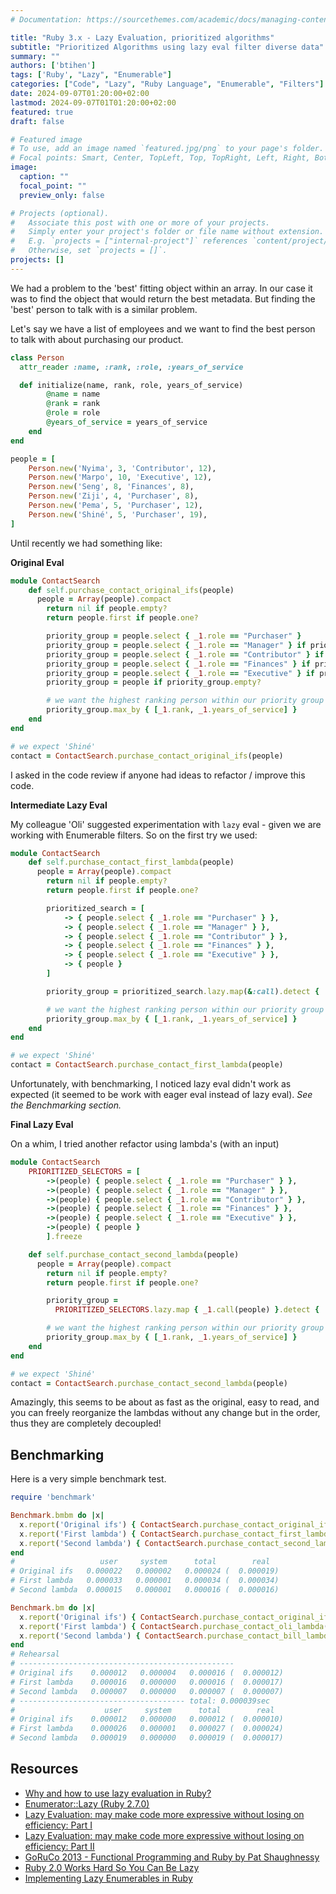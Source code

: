 ```yaml
---
# Documentation: https://sourcethemes.com/academic/docs/managing-content/

title: "Ruby 3.x - Lazy Evaluation, prioritized algorithms"
subtitle: "Prioritized Algorithms using lazy eval filter diverse data"
summary: ""
authors: ['btihen']
tags: ['Ruby', "Lazy", "Enumerable"]
categories: ["Code", "Lazy", "Ruby Language", "Enumerable", "Filters"]
date: 2024-09-07T01:20:00+02:00
lastmod: 2024-09-07T01T01:20:00+02:00
featured: true
draft: false

# Featured image
# To use, add an image named `featured.jpg/png` to your page's folder.
# Focal points: Smart, Center, TopLeft, Top, TopRight, Left, Right, BottomLeft, Bottom, BottomRight.
image:
  caption: ""
  focal_point: ""
  preview_only: false

# Projects (optional).
#   Associate this post with one or more of your projects.
#   Simply enter your project's folder or file name without extension.
#   E.g. `projects = ["internal-project"]` references `content/project/deep-learning/index.md`.
#   Otherwise, set `projects = []`.
projects: []
---
```


We had a problem to the 'best' fitting object within an array.  In our case it was to find the object that would return the best metadata.  But finding the 'best' person to talk with is a similar problem.

Let's say we have a list of employees and we want to find the best person to talk with about purchasing our product.

```ruby
class Person
  attr_reader :name, :rank, :role, :years_of_service

  def initialize(name, rank, role, years_of_service)
		@name = name
		@rank = rank
		@role = role
		@years_of_service = years_of_service
	end
end

people = [
	Person.new('Nyima', 3, 'Contributor', 12),
	Person.new('Marpo', 10, 'Executive', 12),
	Person.new('Seng', 8, 'Finances', 8),
	Person.new('Ziji', 4, 'Purchaser', 8),
	Person.new('Pema', 5, 'Purchaser', 12),
	Person.new('Shiné', 5, 'Purchaser', 19),
]
```

Until recently we had something like:

**Original Eval**

```ruby
module ContactSearch
	def self.purchase_contact_original_ifs(people)
	  people = Array(people).compact
		return nil if people.empty?
		return people.first if people.one?

		priority_group = people.select { _1.role == "Purchaser" }
		priority_group = people.select { _1.role == "Manager" } if priority_group.empty?
		priority_group = people.select { _1.role == "Contributor" } if priority_group.empty?
		priority_group = people.select { _1.role == "Finances" } if priority_group.empty?
		priority_group = people.select { _1.role == "Executive" } if priority_group.empty?
		priority_group = people if priority_group.empty?

		# we want the highest ranking person within our priority group
		priority_group.max_by { [_1.rank, _1.years_of_service] }
	end
end

# we expect 'Shiné'
contact = ContactSearch.purchase_contact_original_ifs(people)
```

I asked in the code review if anyone had ideas to refactor / improve this code.

**Intermediate Lazy Eval**

My colleague 'Oli' suggested experimentation with `lazy` eval - given we are working with Enumerable filters.  So on the first try we used:

```ruby
module ContactSearch
	def self.purchase_contact_first_lambda(people)
	  people = Array(people).compact
		return nil if people.empty?
		return people.first if people.one?

		prioritized_search = [
			-> { people.select { _1.role == "Purchaser" } },
			-> { people.select { _1.role == "Manager" } },
			-> { people.select { _1.role == "Contributor" } },
			-> { people.select { _1.role == "Finances" } },
			-> { people.select { _1.role == "Executive" } },
			-> { people }
		]

		priority_group = prioritized_search.lazy.map(&:call).detect { !_1.empty? }

		# we want the highest ranking person within our priority group
		priority_group.max_by { [_1.rank, _1.years_of_service] }
	end
end

# we expect 'Shiné'
contact = ContactSearch.purchase_contact_first_lambda(people)
```

Unfortunately, with benchmarking, I noticed lazy eval didn't work as expected (it seemed to be work with eager eval instead of lazy eval).  _See the Benchmarking section._

**Final Lazy Eval**

On a whim, I tried another refactor using lambda's (with an input)

```ruby
module ContactSearch
	PRIORITIZED_SELECTORS = [
		->(people) { people.select { _1.role == "Purchaser" } },
		->(people) { people.select { _1.role == "Manager" } },
		->(people) { people.select { _1.role == "Contributor" } },
		->(people) { people.select { _1.role == "Finances" } },
		->(people) { people.select { _1.role == "Executive" } },
		->(people) { people }
		].freeze

	def self.purchase_contact_second_lambda(people)
	  people = Array(people).compact
		return nil if people.empty?
		return people.first if people.one?

		priority_group =
		  PRIORITIZED_SELECTORS.lazy.map { _1.call(people) }.detect { !_1.empty? }

		# we want the highest ranking person within our priority group
		priority_group.max_by { [_1.rank, _1.years_of_service] }
	end
end

# we expect 'Shiné'
contact = ContactSearch.purchase_contact_second_lambda(people)
```

Amazingly, this seems to be about as fast as the original, easy to read, and you can freely reorganize the lambdas without any change but in the order, thus they are completely decoupled!

## Benchmarking

Here is a very simple benchmark test.

```ruby
require 'benchmark'

Benchmark.bmbm do |x|
  x.report('Original ifs') { ContactSearch.purchase_contact_original_ifs(people)}
  x.report('First lambda') { ContactSearch.purchase_contact_first_lambda(people) }
  x.report('Second lambda') { ContactSearch.purchase_contact_second_lambda(people) }
end
#                   user     system      total        real
# Original ifs   0.000022   0.000002   0.000024 (  0.000019)
# First lambda   0.000033   0.000001   0.000034 (  0.000034)
# Second lambda  0.000015   0.000001   0.000016 (  0.000016)

Benchmark.bm do |x|
  x.report('Original ifs') { ContactSearch.purchase_contact_original_if(people)}
  x.report('First lambda') { ContactSearch.purchase_contact_oli_lambda(people) }
  x.report('Second lambda') { ContactSearch.purchase_contact_bill_lambda(people) }
end
# Rehearsal
# ------------------------------------------------
# Original ifs    0.000012   0.000004   0.000016 (  0.000012)
# First lambda    0.000016   0.000000   0.000016 (  0.000017)
# Second lambda   0.000007   0.000000   0.000007 (  0.000007)
# ------------------------------------- total: 0.000039sec
#                    user     system      total        real
# Original ifs    0.000012   0.000000   0.000012 (  0.000010)
# First lambda    0.000026   0.000001   0.000027 (  0.000024)
# Second lambda   0.000019   0.000000   0.000019 (  0.000017)
```

## Resources

* [Why and how to use lazy evaluation in Ruby?](https://github.com/ccniuj/tilap/issues/9)
* [Enumerator::Lazy (Ruby 2.7.0)](https://ruby-doc.org/core-2.7.0/Enumerator/Lazy.html)
* [Lazy Evaluation: may make code more expressive without losing on efficiency: Part I](http://blog.agiledeveloper.com/2016/06/lazy-evaluation-may-make-code-more.html)
* [Lazy Evaluation: may make code more expressive without losing on efficiency: Part II](http://blog.agiledeveloper.com/2016/06/lazy-evaluation-may-make-code-more_15.html)
* [GoRuCo 2013 - Functional Programming and Ruby by Pat Shaughnessy](https://www.youtube.com/watch?v=5ZjwEPupybw)
* [Ruby 2.0 Works Hard So You Can Be Lazy](https://patshaughnessy.net/2013/4/3/ruby-2-0-works-hard-so-you-can-be-lazy)
* [Implementing Lazy Enumerables in Ruby](https://www.sitepoint.com/implementing-lazy-enumerables-in-ruby/)
